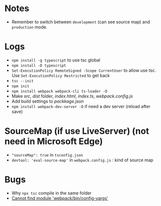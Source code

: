 # Notes
- Remember to switch between `development` (can see source map) and `production` mode.

# Logs
- `npm install -g typescript` to use tsc global
- `npm install -D typescript`
- `Set-ExecutionPolicy RemoteSigned -Scope CurrentUser` to allow use tsc. Use `Set-ExecutionPolicy Restricted` to get back
- `tsc --init`
- `npm init`
- `npm install webpack webpack-cli ts-loader -D`
- Make *src*, *dist* folder, *index.html*, *index.ts*, *webpack.config.js*
- Add build settings to *packkage.json*
- `npm install webpack-dev-server -D` if need a dev server (reload after save)

# SourceMap (if use LiveServer) (not need in Microsoft Edge)

- `"sourceMap": true` in `tsconfig.json`
- `devtool: 'eval-source-map'` in `webpack.config.js` : kind of source map

# Bugs
- Why `npx tsc` compile in the same folder
- [Cannot find module 'webpack/bin/config-yargs'](https://stackoverflow.com/a/64205610)